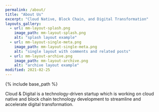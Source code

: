```yaml
---
permalink: /about/
title: "About Us"
excerpt: "Cloud Native, Block Chain, and Digital Transformation"
layouts_gallery:
  - url: mm-layout-splash.png
    image_path: mm-layout-splash.png
    alt: "splash layout example"
  - url: mm-layout-single-meta.png
    image_path: mm-layout-single-meta.png
    alt: "single layout with comments and related posts"
  - url: mm-layout-archive.png
    image_path: mm-layout-archive.png
    alt: "archive layout example"
modified: 2021-02-25
---
```


{% include base_path %}

Cloud & Digital is a technology-driven startup which is working on cloud native and block chain technology development to streamline and accelerate digital transformation.  
